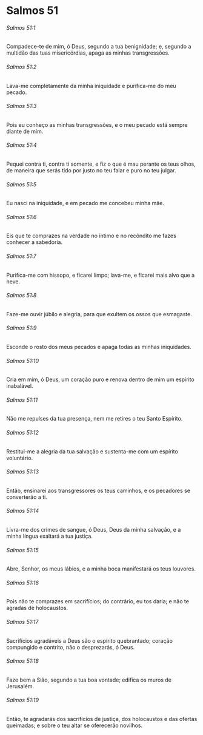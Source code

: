# Salmos 51

###### Salmos 51:1

Compadece-te de mim, ó Deus, segundo a tua benignidade; e, segundo a multidão das tuas misericórdias, apaga as minhas transgressões.

###### Salmos 51:2

Lava-me completamente da minha iniquidade e purifica-me do meu pecado.

###### Salmos 51:3

Pois eu conheço as minhas transgressões, e o meu pecado está sempre diante de mim.

###### Salmos 51:4

Pequei contra ti, contra ti somente, e fiz o que é mau perante os teus olhos, de maneira que serás tido por justo no teu falar e puro no teu julgar.

###### Salmos 51:5

Eu nasci na iniquidade, e em pecado me concebeu minha mãe.

###### Salmos 51:6

Eis que te comprazes na verdade no íntimo e no recôndito me fazes conhecer a sabedoria.

###### Salmos 51:7

Purifica-me com hissopo, e ficarei limpo; lava-me, e ficarei mais alvo que a neve.

###### Salmos 51:8

Faze-me ouvir júbilo e alegria, para que exultem os ossos que esmagaste.

###### Salmos 51:9

Esconde o rosto dos meus pecados e apaga todas as minhas iniquidades.

###### Salmos 51:10

Cria em mim, ó Deus, um coração puro e renova dentro de mim um espírito inabalável.

###### Salmos 51:11

Não me repulses da tua presença, nem me retires o teu Santo Espírito.

###### Salmos 51:12

Restitui-me a alegria da tua salvação e sustenta-me com um espírito voluntário.

###### Salmos 51:13

Então, ensinarei aos transgressores os teus caminhos, e os pecadores se converterão a ti.

###### Salmos 51:14

Livra-me dos crimes de sangue, ó Deus, Deus da minha salvação, e a minha língua exaltará a tua justiça.

###### Salmos 51:15

Abre, Senhor, os meus lábios, e a minha boca manifestará os teus louvores.

###### Salmos 51:16

Pois não te comprazes em sacrifícios; do contrário, eu tos daria; e não te agradas de holocaustos.

###### Salmos 51:17

Sacrifícios agradáveis a Deus são o espírito quebrantado; coração compungido e contrito, não o desprezarás, ó Deus.

###### Salmos 51:18

Faze bem a Sião, segundo a tua boa vontade; edifica os muros de Jerusalém.

###### Salmos 51:19

Então, te agradarás dos sacrifícios de justiça, dos holocaustos e das ofertas queimadas; e sobre o teu altar se oferecerão novilhos.


